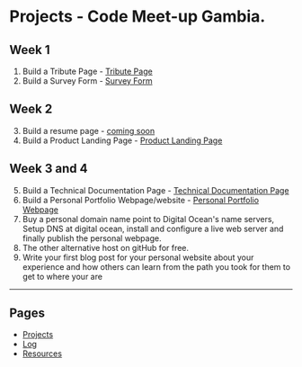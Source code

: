# Projects - Code Meet-up Gambia.

## Week 1
1. Build a Tribute Page - [Tribute Page](https://codepen.io/freeCodeCamp/full/zNqgVx)
2. Build a Survey Form - [Survey Form](https://codepen.io/freeCodeCamp/full/VPaoNP)

## Week 2
3. Build a resume page - [coming soon]()
4. Build a Product Landing Page - [Product Landing Page](https://codepen.io/freeCodeCamp/full/NdrKKL)

## Week 3 and 4
5. Build a Technical Documentation Page - [Technical Documentation Page](https://codepen.io/freeCodeCamp/full/NdrKKL)
6. Build a Personal Portfolio Webpage/website - [Personal Portfolio Webpage](https://codepen.io/freeCodeCamp/full/zNBOYG)
7. Buy a personal domain name point to Digital Ocean's name servers, Setup DNS at digital ocean, install and configure a live web server and finally publish the personal webpage. 
8. The other alternative host on gitHub for free.
9. Write your first blog post for your personal website about your experience and how others can learn from the path you took for them to get to where your are




***

## Pages
* [Projects](projects.md)
* [Log](log.md)
* [Resources](resources.md)




